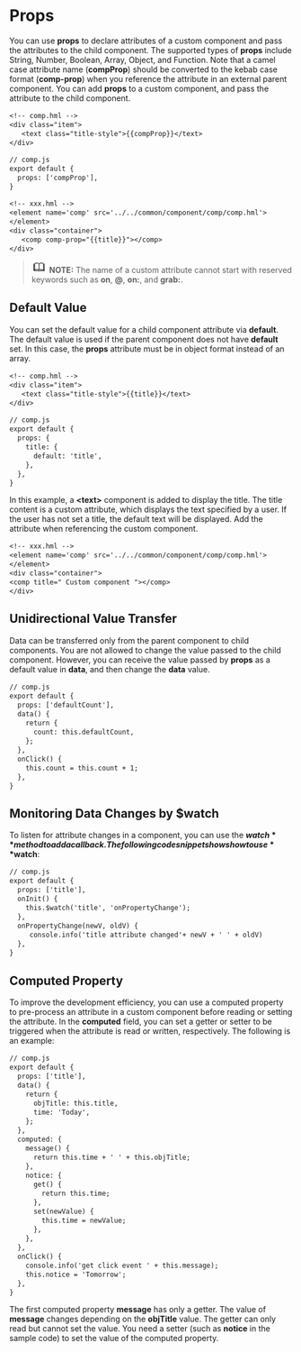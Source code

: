 # Props<a name="EN-US_TOPIC_0000001173164675"></a>

You can use  **props**  to declare attributes of a custom component and pass the attributes to the child component. The supported types of  **props**  include String, Number, Boolean, Array, Object, and Function. Note that a camel case attribute name \(**compProp**\) should be converted to the kebab case format \(**comp-prop**\) when you reference the attribute in an external parent component. You can add  **props**  to a custom component, and pass the attribute to the child component.

```
<!-- comp.hml -->
<div class="item"> 
   <text class="title-style">{{compProp}}</text> 
</div>
```

```
// comp.js 
export default { 
  props: ['compProp'],
}
```

```
<!-- xxx.hml -->
<element name='comp' src='../../common/component/comp/comp.hml'></element>
<div class="container"> 
   <comp comp-prop="{{title}}"></comp> 
</div>
```

>![](../../public_sys-resources/icon-note.gif) **NOTE:** 
>The name of a custom attribute cannot start with reserved keywords such as  **on**,  **@**,  **on:**, and  **grab:**.

## Default Value<a name="section448655843113"></a>

You can set the default value for a child component attribute via  **default**. The default value is used if the parent component does not have  **default**  set. In this case, the  **props**  attribute must be in object format instead of an array.

```
<!-- comp.hml -->
<div class="item"> 
   <text class="title-style">{{title}}</text> 
</div>
```

```
// comp.js
export default { 
  props: {
    title: {
      default: 'title',
    },
  },
}
```

In this example, a  **<text\>**  component is added to display the title. The title content is a custom attribute, which displays the text specified by a user. If the user has not set a title, the default text will be displayed. Add the attribute when referencing the custom component.

```
<!-- xxx.hml -->
<element name='comp' src='../../common/component/comp/comp.hml'></element>
<div class="container"> 
<comp title=" Custom component "></comp>
</div>
```

## Unidirectional Value Transfer<a name="section9681151218247"></a>

Data can be transferred only from the parent component to child components. You are not allowed to change the value passed to the child component. However, you can receive the value passed by  **props**  as a default value in  **data**, and then change the  **data**  value.

```
// comp.js
export default { 
  props: ['defaultCount'],
  data() {
    return {
      count: this.defaultCount,
    };
  },
  onClick() {
    this.count = this.count + 1;
  },
}
```

## Monitoring Data Changes by  **$watch**<a name="section205821113182114"></a>

To listen for attribute changes in a component, you can use the  **$watch**  method to add a callback. The following code snippet shows how to use  **$watch**:

```
// comp.js
export default { 
  props: ['title'],
  onInit() {
    this.$watch('title', 'onPropertyChange');
  },
  onPropertyChange(newV, oldV) {
     console.info('title attribute changed'+ newV + ' ' + oldV)
  },
}
```

## Computed Property<a name="section1088954011234"></a>

To improve the development efficiency, you can use a computed property to pre-process an attribute in a custom component before reading or setting the attribute. In the  **computed**  field, you can set a getter or setter to be triggered when the attribute is read or written, respectively. The following is an example:

```
// comp.js
export default { 
  props: ['title'],
  data() {
    return {
      objTitle: this.title,
      time: 'Today',
    };
  },
  computed: {
    message() {
      return this.time + ' ' + this.objTitle;
    },
    notice: {
      get() {
        return this.time;
      },
      set(newValue) {
        this.time = newValue;
      },
    },
  },
  onClick() {
    console.info('get click event ' + this.message);
    this.notice = 'Tomorrow';
  },
}
```

The first computed property  **message**  has only a getter. The value of  **message**  changes depending on the  **objTitle**  value. The getter can only read but cannot set the value. You need a setter \(such as  **notice**  in the sample code\) to set the value of the computed property.

